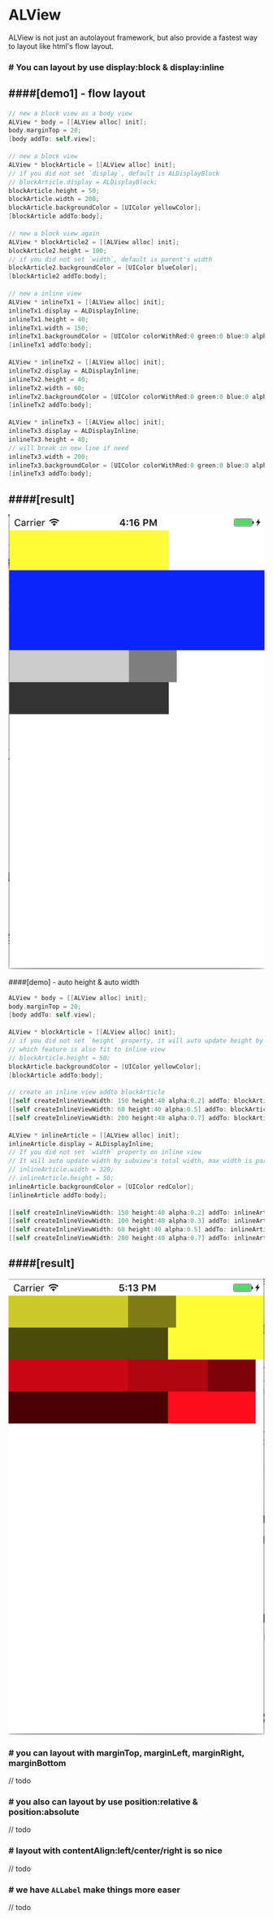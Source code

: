 # ALView
ALView is not just an autolayout framework, but also provide a fastest way to layout like html's flow layout.

### \# You can layout by use display:block & display:inline
####[demo1] - flow layout
----
```objective-c
// new a block view as a body view
ALView * body = [[ALView alloc] init];
body.marginTop = 20;
[body addTo: self.view];

// new a block view
ALView * blockArticle = [[ALView alloc] init];
// if you did not set `display`, default is ALDisplayBlock
// blockArticle.display = ALDisplayBlock;
blockArticle.height = 50;
blockArticle.width = 200;
blockArticle.backgroundColor = [UIColor yellowColor];
[blockArticle addTo:body];

// new a block view again
ALView * blockArticle2 = [[ALView alloc] init];
blockArticle2.height = 100;
// if you did not set `width`, default is parent's width
blockArticle2.backgroundColor = [UIColor blueColor];
[blockArticle2 addTo:body];

// new a inline view
ALView * inlineTx1 = [[ALView alloc] init];
inlineTx1.display = ALDisplayInline;
inlineTx1.height = 40;
inlineTx1.width = 150;
inlineTx1.backgroundColor = [UIColor colorWithRed:0 green:0 blue:0 alpha:0.2];
[inlineTx1 addTo:body];

ALView * inlineTx2 = [[ALView alloc] init];
inlineTx2.display = ALDisplayInline;
inlineTx2.height = 40;
inlineTx2.width = 60;
inlineTx2.backgroundColor = [UIColor colorWithRed:0 green:0 blue:0 alpha:0.5];
[inlineTx2 addTo:body];

ALView * inlineTx3 = [[ALView alloc] init];
inlineTx3.display = ALDisplayInline;
inlineTx3.height = 40;
// will break in new line if need
inlineTx3.width = 200;
inlineTx3.backgroundColor = [UIColor colorWithRed:0 green:0 blue:0 alpha:0.8];
[inlineTx3 addTo:body];
```
####[result]
------
![block and inline demo1](resource/block_inline_demo1.png)

####[demo] - auto height & auto width
```objective-c
ALView * body = [[ALView alloc] init];
body.marginTop = 20;
[body addTo: self.view];

ALView * blockArticle = [[ALView alloc] init];
// if you did not set `height` property, it will auto update height by subview's total height
// which feature is also fit to inline view
// blockArticle.height = 50;
blockArticle.backgroundColor = [UIColor yellowColor];
[blockArticle addTo:body];

// create an inline view addto blockArticle
[[self createInlineViewWidth: 150 height:40 alpha:0.2] addTo: blockArticle];
[[self createInlineViewWidth: 60 height:40 alpha:0.5] addTo: blockArticle];
[[self createInlineViewWidth: 200 height:40 alpha:0.7] addTo: blockArticle];

ALView * inlineArticle = [[ALView alloc] init];
inlineArticle.display = ALDisplayInline;
// If you did not set `width` property on inline view
// It will auto update width by subview's total width, max width is parent's width
// inlineArticle.width = 320;
// inlineArticle.height = 50;
inlineArticle.backgroundColor = [UIColor redColor];
[inlineArticle addTo:body];

[[self createInlineViewWidth: 150 height:40 alpha:0.2] addTo: inlineArticle];
[[self createInlineViewWidth: 100 height:40 alpha:0.3] addTo: inlineArticle];
[[self createInlineViewWidth: 60 height:40 alpha:0.5] addTo: inlineArticle];
[[self createInlineViewWidth: 200 height:40 alpha:0.7] addTo: inlineArticle];

```
####[result]
------
![block and inline demo1](resource/block_inline_demo2.png)
### \# you can layout with marginTop, marginLeft, marginRight, marginBottom

// todo
### \# you also can layout by use position:relative & position:absolute

// todo
### \# layout with contentAlign:left/center/right is so nice

// todo
### \# we have `ALLabel` make things more easer

// todo